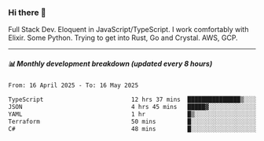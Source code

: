 ### Hi there 👋

Full Stack Dev. Eloquent in JavaScript/TypeScript. I work comfortably with Elixir. Some Python. Trying to get into Rust, Go and Crystal. AWS, GCP.

***

##### 📊 Monthly development breakdown (updated every 8 hours)

<!--START_SECTION:waka-->

```txt
From: 16 April 2025 - To: 16 May 2025

TypeScript                         12 hrs 37 mins  ███████████████▒░░░░░░░░░   60.71 %
JSON                               4 hrs 45 mins   █████▓░░░░░░░░░░░░░░░░░░░   22.87 %
YAML                               1 hr            █▒░░░░░░░░░░░░░░░░░░░░░░░   04.85 %
Terraform                          50 mins         █░░░░░░░░░░░░░░░░░░░░░░░░   04.05 %
C#                                 48 mins         █░░░░░░░░░░░░░░░░░░░░░░░░   03.90 %
```

<!--END_SECTION:waka-->
